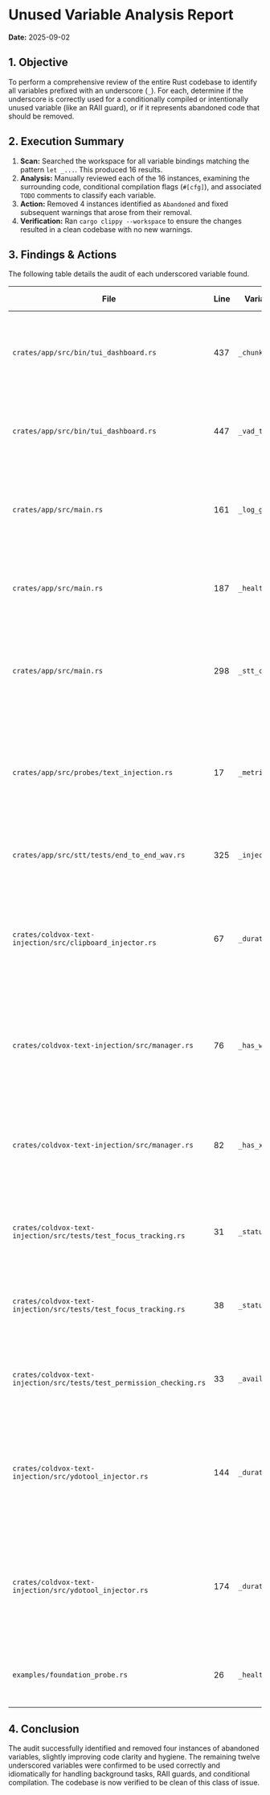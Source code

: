 # Unused Variable Analysis Report

**Date:** 2025-09-02

## 1. Objective

To perform a comprehensive review of the entire Rust codebase to identify all variables prefixed with an underscore (`_`). For each, determine if the underscore is correctly used for a conditionally compiled or intentionally unused variable (like an RAII guard), or if it represents abandoned code that should be removed.

## 2. Execution Summary

1.  **Scan:** Searched the workspace for all variable bindings matching the pattern `let _...`. This produced 16 results.
2.  **Analysis:** Manually reviewed each of the 16 instances, examining the surrounding code, conditional compilation flags (`#[cfg]`), and associated `TODO` comments to classify each variable.
3.  **Action:** Removed 4 instances identified as `Abandoned` and fixed subsequent warnings that arose from their removal.
4.  **Verification:** Ran `cargo clippy --workspace` to ensure the changes resulted in a clean codebase with no new warnings.

## 3. Findings & Actions

The following table details the audit of each underscored variable found.

| File | Line | Variable Name | Classification | Justification & Action Taken |
| --- | --- | --- | --- | --- |
| `crates/app/src/bin/tui_dashboard.rs` | 437 | `_chunker_handle` | **Correctly Underscored** | The handle for a "fire and forget" background task. The task must be spawned, but the handle is not needed. **Action: None.** |
| `crates/app/src/bin/tui_dashboard.rs` | 447 | `_vad_thread` | **Correctly Underscored** | The handle for the VAD background thread. The task must be spawned, but the handle is not needed. **Action: None.** |
| `crates/app/src/main.rs` | 161 | `_log_guard` | **Correctly Underscored** | An RAII guard for the logging system. The variable must remain in scope to ensure logs are flushed on exit. **Action: None.** |
| `crates/app/src/main.rs` | 187 | `_health_monitor` | **Correctly Underscored** | An RAII guard for the health monitor. The variable must remain in scope for the monitor to continue running. **Action: None.** |
| `crates/app/src/main.rs` | 298 | `_stt_config` | **Correctly Underscored** | A placeholder variable inside a `#[cfg(not(feature = "vosk"))]` block, ensuring code structure parity with the feature-enabled path. **Action: None.** |
| `crates/app/src/probes/text_injection.rs` | 17 | `_metrics` | **Abandoned** | This `PipelineMetrics` object was created but never used. Another object, `injection_metrics`, was used instead. **Action: Removed the variable and its unused import.** |
| `crates/app/src/stt/tests/end_to_end_wav.rs` | 325 | `_injection_handle` | **Correctly Underscored** | The handle for a "fire and forget" background task within a test. **Action: None.** |
| `crates/coldvox-text-injection/src/clipboard_injector.rs` | 67 | `_duration` | **Abandoned** | The variable was calculated but unused in the success path. A `TODO` comment indicates this is for a future metrics implementation. **Action: Removed the unused calculation.** |
| `crates/coldvox-text-injection/src/manager.rs` | 76 | `_has_wayland` | **Correctly Underscored** | Used to check for Wayland, but only inside a `#[cfg(feature = "wl_clipboard")]` block. Correctly underscored for other build configs. **Action: None.** |
| `crates/coldvox-text-injection/src/manager.rs` | 82 | `_has_x11` | **Correctly Underscored** | Used to check for X11, but only inside a `#[cfg(feature = "wl_clipboard")]` block. Correctly underscored for other build configs. **Action: None.** |
| `crates/coldvox-text-injection/src/tests/test_focus_tracking.rs` | 31 | `_status1` | **Correctly Underscored** | In a test, the function call is being exercised, but its return value is not needed for assertion. **Action: None.** |
| `crates/coldvox-text-injection/src/tests/test_focus_tracking.rs` | 38 | `_status2` | **Correctly Underscored** | In a test, the function call is being exercised, but its return value is not needed for assertion. **Action: None.** |
| `crates/coldvox-text-injection/src/tests/test_permission_checking.rs` | 33 | `_available` | **Correctly Underscored** | In a test, the function call `is_available()` is being exercised, but its return value is not needed. **Action: None.** |
| `crates/coldvox-text-injection/src/ydotool_injector.rs` | 144 | `_duration` | **Abandoned** | The variable was calculated but unused in the success path. A `TODO` comment indicates this is for a future metrics implementation. **Action: Removed the unused calculation.** |
| `crates/coldvox-text-injection/src/ydotool_injector.rs` | 174 | `_duration` | **Abandoned** | The variable was calculated but unused in the success path. A `TODO` comment indicates this is for a future metrics implementation. **Action: Removed the unused calculation.** |
| `examples/foundation_probe.rs` | 26 | `_health_monitor` | **Correctly Underscored** | An RAII guard for the health monitor in an example. The variable must remain in scope. **Action: None.** |

## 4. Conclusion

The audit successfully identified and removed four instances of abandoned variables, slightly improving code clarity and hygiene. The remaining twelve underscored variables were confirmed to be used correctly and idiomatically for handling background tasks, RAII guards, and conditional compilation. The codebase is now verified to be clean of this class of issue.

